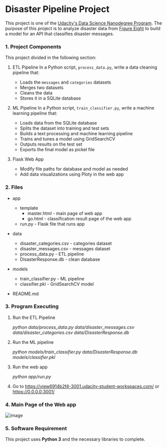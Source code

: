 # Disaster Pipeline Project

This project is one of the [Udacity's Data Science Nanodegree Program](https://www.udacity.com/course/data-scientist-nanodegree--nd025). The purpose of this project is to analyze disaster data from [Figure Eight](https://appen.com/) to build a model for an API that classifies disaster messages. 

### 1. Project Components
This project divided in the following section:
1. ETL Pipeline 
   In a Python script, `process_data.py`, write a data cleaning pipeline that:
   * Loads the `messages` and `categories` datasets
   * Merges two datasets
   * Cleans the data
   * Stores it in a SQLite database
   
   
2. ML Pipeline
   In a Python script, `train_classifier.py`, write a machine learning pipeline that:
   * Loads data from the SQLite database
   * Splits the dataset into training and test sets
   * Builds a text processing and machine learning pipeline
   * Trains and tunes a model using GridSearchCV
   * Outputs results on the test set
   * Exports the final model as pickel file
   
   
3. Flask Web App
   * Modify file paths for database and model as needed
   * Add data visualizations using Ploty in the web app

### 2. Files

- app
  * template
       * master.html - main page of web app
       * go.html - classification result page of the web app
  * run.py - Flask file that runs app
  
- data
  * disaster_categories.csv - categories dataset
  * disaster_messages.csv - messages dataset
  * process_data.py - ETL pipeline
  * DisasterResponse.db - clean database
  
- models
  * train_classifier.py - ML pipeline
  * classifier.pkl - GridSearchCV model
  
- README.md

### 3. Program Executing

1. Run the ETL Pipeline 

   *python data/process_data.py data/disaster_messages.csv data/disaster_categories.csv data/DisasterResponse.db*

2. Run the ML pipeline 

   *python models/train_classifier.py data/DisasterResponse.db models/classifier.pkl*

3. Run the web app

   *python app/run.py*
   
4. Go to https://view6914b2f4-3001.udacity-student-workspaces.com/ or https://0.0.0.0:3001/ 

### 4. Main Page of the Web app
![image](https://user-images.githubusercontent.com/82325933/129431345-942be171-2ad2-4476-adda-dec23d51ebf7.png)

### 5. Software Requirement

This project uses **Python 3** and the necessary libraries to complete. 


```python

```

